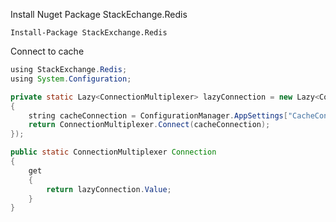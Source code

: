 Install Nuget Package StackEchange.Redis 

`Install-Package StackExchange.Redis`

Connect to cache

```java
using StackExchange.Redis;
using System.Configuration;

private static Lazy<ConnectionMultiplexer> lazyConnection = new Lazy<ConnectionMultiplexer>(() =>
{
    string cacheConnection = ConfigurationManager.AppSettings["CacheConnection"].ToString();
    return ConnectionMultiplexer.Connect(cacheConnection);
});

public static ConnectionMultiplexer Connection
{
    get
    {
        return lazyConnection.Value;
    }
}
```

